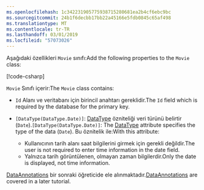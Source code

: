```yaml
---
ms.openlocfilehash: 1c342231905775938715280681ea2b4cf6ebc9bc
ms.sourcegitcommit: 24b1f6decbb17bb22a45166e5fdb0845c65af498
ms.translationtype: MT
ms.contentlocale: tr-TR
ms.lasthandoff: 03/01/2019
ms.locfileid: "57073026"
---
```

<span data-ttu-id="49310-101">Aşağıdaki özellikleri `Movie` sınıfı:</span><span class="sxs-lookup"><span data-stu-id="49310-101">Add the following properties to the `Movie` class:</span></span>

[!code-csharp[](~/tutorials/first-mvc-app/start-mvc/sample/MvcMovie22/Models/Movie.cs?name=snippet1)]

<span data-ttu-id="49310-102">`Movie` Sınıfı içerir:</span><span class="sxs-lookup"><span data-stu-id="49310-102">The `Movie` class contains:</span></span>

* <span data-ttu-id="49310-103">`Id` Alanı ve veritabanı için birincil anahtarı gereklidir.</span><span class="sxs-lookup"><span data-stu-id="49310-103">The `Id` field which is required by the database for the primary key.</span></span>
* <span data-ttu-id="49310-104">`[DataType(DataType.Date)]`:  [DataType](/dotnet/api/microsoft.aspnetcore.mvc.dataannotations.internal.datatypeattributeadapter) özniteliği veri türünü belirtir (`Date`).</span><span class="sxs-lookup"><span data-stu-id="49310-104">`[DataType(DataType.Date)]`:  The [DataType](/dotnet/api/microsoft.aspnetcore.mvc.dataannotations.internal.datatypeattributeadapter) attribute specifies the type of the data (`Date`).</span></span> <span data-ttu-id="49310-105">Bu öznitelik ile:</span><span class="sxs-lookup"><span data-stu-id="49310-105">With this attribute:</span></span>

  * <span data-ttu-id="49310-106">Kullanıcının tarih alanı saat bilgilerini girmek için gerekli değildir.</span><span class="sxs-lookup"><span data-stu-id="49310-106">The user is not required to enter time information in the date field.</span></span>
  * <span data-ttu-id="49310-107">Yalnızca tarih görüntülenen, olmayan zaman bilgilerdir.</span><span class="sxs-lookup"><span data-stu-id="49310-107">Only the date is displayed, not time information.</span></span>

<span data-ttu-id="49310-108">[DataAnnotations](/dotnet/api/system.componentmodel.dataannotations) bir sonraki öğreticide ele alınmaktadır.</span><span class="sxs-lookup"><span data-stu-id="49310-108">[DataAnnotations](/dotnet/api/system.componentmodel.dataannotations) are covered in a later tutorial.</span></span>